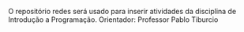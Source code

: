 O repositório redes será usado para inserir atividades da disciplina de Introdução a Programação.
Orientador: Professor Pablo Tiburcio
